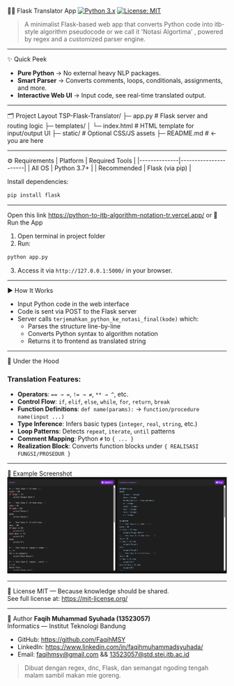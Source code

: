 
🚀✨ Flask Translator App
[![Python 3.x][Python-img]][Python-url] [![License: MIT][MIT-img]][MIT-url]

[Python-img]: https://img.shields.io/badge/Python-3.x-blue?style=for-the-badge
[Python-url]: https://www.python.org/
[MIT-img]: https://img.shields.io/badge/license-MIT-yellow?style=for-the-badge
[MIT-url]: https://mit-license.org/

> A minimalist Flask-based web app that converts Python code into itb-style algorithm pseudocode or we call it 'Notasi Algortima' , powered by regex and a customized parser engine.

---

✨ Quick Peek
- **Pure Python** → No external heavy NLP packages.
- **Smart Parser** → Converts comments, loops, conditionals, assignments, and more.
- **Interactive Web UI** → Input code, see real-time translated output.

---

🗂️ Project Layout
TSP-Flask-Translator/
├─ app.py             # Flask server and routing logic
├─ templates/
│  └─ index.html      # HTML template for input/output UI
├─ static/            # Optional CSS/JS assets
├─ README.md         # ← you are here

---

⚙️ Requirements
| Platform     | Required Tools       |
|--------------|----------------------|
| All OS       | Python 3.7+          |
| Recommended  | Flask (via pip)      |

Install dependencies:
```bash
pip install flask
```

---
Open this link https://python-to-itb-algorithm-notation-tr.vercel.app/ or
🔨 Run the App

1. Open terminal in project folder
2. Run:
```bash
python app.py
```
3. Access it via `http://127.0.0.1:5000/` in your browser.
---

▶️ How It Works

- Input Python code in the web interface
- Code is sent via POST to the Flask server
- Server calls `terjemahkan_python_ke_notasi_final(kode)` which:
  - Parses the structure line-by-line
  - Converts Python syntax to algorithm notation
  - Returns it to frontend as translated string

---

🧠 Under the Hood

### Translation Features:
- **Operators**: `== → =`, `!= → ≠`, `** → ^`, etc.
- **Control Flow**: `if`, `elif`, `else`, `while`, `for`, `return`, `break`
- **Function Definitions**: `def name(params):` → `function/procedure name(input ...)`
- **Type Inference**: Infers basic types (`integer`, `real`, `string`, etc.)
- **Loop Patterns**: Detects `repeat`, `iterate`, `until` patterns
- **Comment Mapping**: Python `#` to `{ ... }`
- **Realization Block**: Converts function blocks under `{ REALISASI FUNGSI/PROSEDUR }`

---

📸 Example Screenshot
![website-run-test](testcase.png)

---

📝 License
MIT — Because knowledge should be shared.  
See full license at: https://mit-license.org/

---

👤 Author
**Faqih Muhammad Syuhada (13523057)**  
Informatics — Institut Teknologi Bandung  
- GitHub: https://github.com/FaqihMSY  
- LinkedIn: https://www.linkedin.com/in/faqihmuhammadsyuhada/  
- Email: faqihmsy@gmail.com && 13523057@std.stei.itb.ac.id  

> Dibuat dengan regex, dnc, Flask, dan semangat ngoding tengah malam sambil makan mie goreng.
